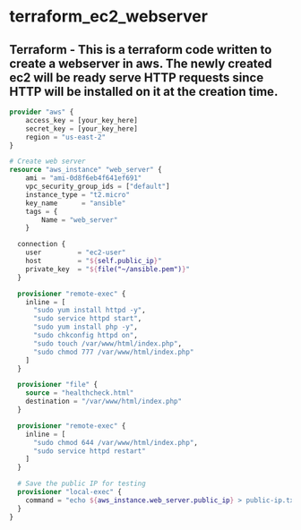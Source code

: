 # terraform_ec2_webserver

## Terraform - This is a terraform code written to create a webserver in aws. The newly created ec2 will be ready serve HTTP requests since HTTP will be installed on it at the creation time.

```terraform
provider "aws" {
    access_key = [your_key_here]
    secret_key = [your_key_here]
    region = "us-east-2"
}

# Create web server
resource "aws_instance" "web_server" {
    ami = "ami-0d8f6eb4f641ef691"
    vpc_security_group_ids = ["default"]
    instance_type = "t2.micro"
    key_name      = "ansible"
    tags = {
        Name = "web_server"
    }

  connection {
    user         = "ec2-user"
    host         = "${self.public_ip}"
    private_key  = "${file("~/ansible.pem")}"
  }

  provisioner "remote-exec" {
    inline = [
      "sudo yum install httpd -y",
      "sudo service httpd start",
      "sudo yum install php -y",
      "sudo chkconfig httpd on",
      "sudo touch /var/www/html/index.php",
      "sudo chmod 777 /var/www/html/index.php"
    ]
  }

  provisioner "file" {
    source = "healthcheck.html"
    destination = "/var/www/html/index.php"
  }

  provisioner "remote-exec" {
    inline = [
      "sudo chmod 644 /var/www/html/index.php",
      "sudo service httpd restart"
    ]
  }

  # Save the public IP for testing
  provisioner "local-exec" {
    command = "echo ${aws_instance.web_server.public_ip} > public-ip.txt"
  }
}
```
